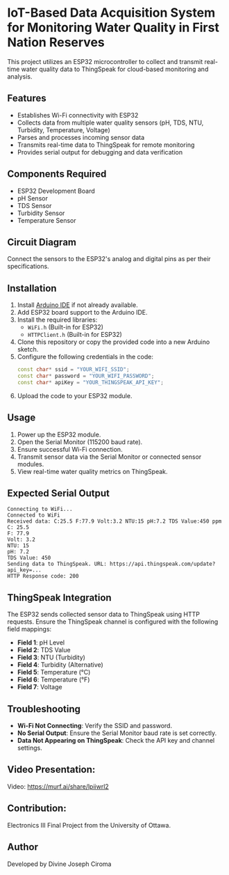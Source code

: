 # IoT-Based Data Acquisition System for Monitoring Water Quality in First Nation Reserves

This project utilizes an ESP32 microcontroller to collect and transmit real-time water quality data to ThingSpeak for cloud-based monitoring and analysis.

## Features
- Establishes Wi-Fi connectivity with ESP32
- Collects data from multiple water quality sensors (pH, TDS, NTU, Turbidity, Temperature, Voltage)
- Parses and processes incoming sensor data
- Transmits real-time data to ThingSpeak for remote monitoring
- Provides serial output for debugging and data verification

## Components Required
- ESP32 Development Board
- pH Sensor
- TDS Sensor
- Turbidity Sensor
- Temperature Sensor

## Circuit Diagram
Connect the sensors to the ESP32's analog and digital pins as per their specifications.

## Installation
1. Install [Arduino IDE](https://www.arduino.cc/en/software) if not already available.
2. Add ESP32 board support to the Arduino IDE.
3. Install the required libraries:
   - `WiFi.h` (Built-in for ESP32)
   - `HTTPClient.h` (Built-in for ESP32)
4. Clone this repository or copy the provided code into a new Arduino sketch.
5. Configure the following credentials in the code:
   ```cpp
   const char* ssid = "YOUR_WIFI_SSID";
   const char* password = "YOUR_WIFI_PASSWORD";
   const char* apiKey = "YOUR_THINGSPEAK_API_KEY";
   ```
6. Upload the code to your ESP32 module.

## Usage
1. Power up the ESP32 module.
2. Open the Serial Monitor (115200 baud rate).
3. Ensure successful Wi-Fi connection.
4. Transmit sensor data via the Serial Monitor or connected sensor modules.
5. View real-time water quality metrics on ThingSpeak.

## Expected Serial Output
```
Connecting to WiFi...
Connected to WiFi
Received data: C:25.5 F:77.9 Volt:3.2 NTU:15 pH:7.2 TDS Value:450 ppm
C: 25.5
F: 77.9
Volt: 3.2
NTU: 15
pH: 7.2
TDS Value: 450
Sending data to ThingSpeak. URL: https://api.thingspeak.com/update?api_key=...
HTTP Response code: 200
```

## ThingSpeak Integration
The ESP32 sends collected sensor data to ThingSpeak using HTTP requests. Ensure the ThingSpeak channel is configured with the following field mappings:
- **Field 1**: pH Level
- **Field 2**: TDS Value
- **Field 3**: NTU (Turbidity)
- **Field 4**: Turbidity (Alternative)
- **Field 5**: Temperature (°C)
- **Field 6**: Temperature (°F)
- **Field 7**: Voltage

## Troubleshooting
- **Wi-Fi Not Connecting**: Verify the SSID and password.
- **No Serial Output**: Ensure the Serial Monitor baud rate is set correctly.
- **Data Not Appearing on ThingSpeak**: Check the API key and channel settings.

## Video Presentation:
Video: https://murf.ai/share/lpiiwrl2

## Contribution:
Electronics III Final Project from the University of Ottawa.

## Author
Developed by Divine Joseph Ciroma 

